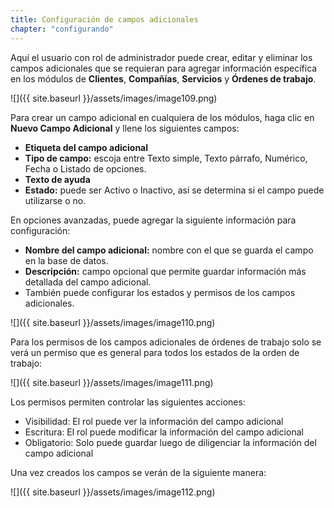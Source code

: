 ```yaml
---
title: Configuración de campos adicionales
chapter: "configurando"
---
```


Aquí el usuario con rol de administrador puede crear, editar y eliminar los campos adicionales que se requieran para agregar información específica en los módulos de **Clientes**, **Compañías**, **Servicios** y **Órdenes de trabajo**.

![]({{ site.baseurl }}/assets/images/image109.png)

Para crear un campo adicional en cualquiera de los módulos, haga clic en **Nuevo Campo Adicional** y llene los siguientes campos:

*   **Etiqueta del campo adicional**
*   **Tipo de campo:** escoja entre Texto simple, Texto párrafo, Numérico, Fecha o Listado de opciones.
*   **Texto de ayuda**
*   **Estado:** puede ser Activo o Inactivo, así se determina si el campo puede utilizarse o no.

En opciones avanzadas, puede agregar la siguiente información para configuración:

*   **Nombre del campo adicional:** nombre con el que se guarda el campo en la base de datos.
*   **Descripción:** campo opcional que permite guardar información más detallada del campo adicional.
*   También puede configurar los estados y permisos de los campos adicionales.

![]({{ site.baseurl }}/assets/images/image110.png)

Para los permisos de los campos adicionales de órdenes de trabajo solo se verá un permiso que es general para todos los estados de la orden de trabajo:

![]({{ site.baseurl }}/assets/images/image111.png)

Los permisos permiten controlar las siguientes acciones:

*   Visibilidad: El rol puede ver la información del campo adicional
*   Escritura: El rol puede modificar la información del campo adicional
*   Obligatorio: Solo puede guardar luego de diligenciar la información del campo adicional

Una vez creados los campos se verán de la siguiente manera:

![]({{ site.baseurl }}/assets/images/image112.png)
